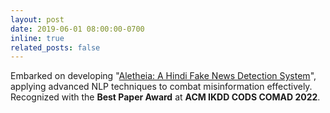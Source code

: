 ```yaml
---
layout: post
date: 2019-06-01 08:00:00-0700
inline: true
related_posts: false
---
```

Embarked on developing "[Aletheia: A Hindi Fake News Detection System](https://dl.acm.org/doi/abs/10.1145/3493700.3493736)", applying advanced NLP techniques to combat misinformation effectively. Recognized with the **Best Paper Award** at **ACM IKDD CODS COMAD 2022**.
